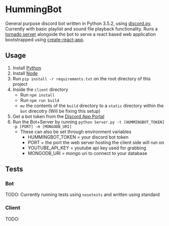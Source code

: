 # HummingBot

General purpose discord bot written in Python 3.5.2, using [discord.py](https://github.com/Rapptz/discord.py). Currently with basic playlist and sound file playback functionality. Runs a [tornado server](http://www.tornadoweb.org/en/stable/) alongside the bot to serve a react based web application bootstrapped using [create-react-app](https://github.com/facebookincubator/create-react-app).

## Usage

1. Install [Python](https://www.python.org/)
2. Install [Node](https://nodejs.org/en/)
3. Run `pip install -r requirements.txt` on the root directory of this project
4. Inside the `client` directory
	- Run `npm install`
	- Run `npm run build`
	- `mv` the contents of the `build` directory to a `static` directory within the `bot` direcotry (Will be fixing this setup)
5. Get a bot token from the [Discord App Portal](https://discordapp.com/developers/applications/me)
6. Run the Bot+Server by running `python Server.py -t [HUMMINGBOT_TOKEN] -p [PORT] -m [MONGODB_URI]`
	- These can also be set through environment variables
		- HUMMINGBOT_TOKEN = your discord bot token
		- PORT = the port the web server hosting the client side will run on
		- YOUTUBE_API_KEY = youtube api key used for grabbing
		- MONGODB_URI = mongo uri to connect to your database

## Tests

### Bot
TODO: Currently running tests using `nosetests` and written using standard 

### Client
TODO:
